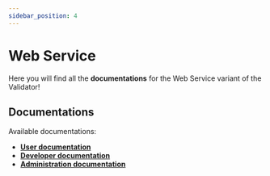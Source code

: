 ```yaml
---
sidebar_position: 4
---
```

# Web Service

Here you will find all the **documentations** for the Web Service variant of the Validator!

## Documentations

Available documentations:
- **[User documentation](user/)**
- **[Developer documentation](developer/)**
- **[Administration documentation](administration/)**